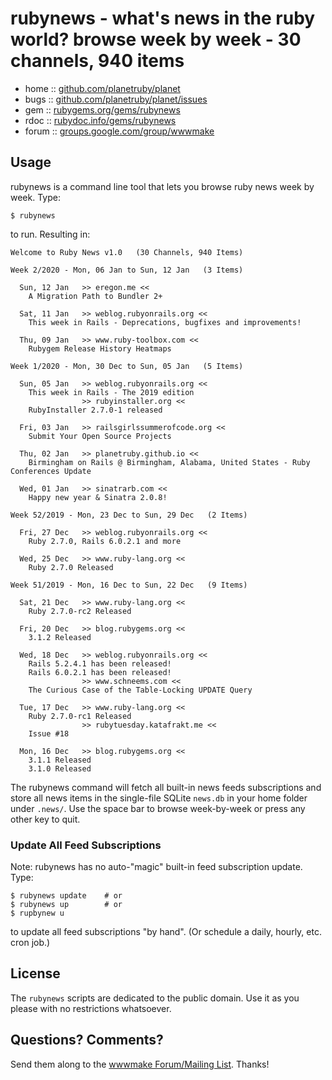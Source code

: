 # rubynews - what's news in the ruby world? browse week by week - 30 channels, 940 items

* home  :: [github.com/planetruby/planet](https://github.com/planetruby/planet)
* bugs  :: [github.com/planetruby/planet/issues](https://github.com/planetruby/planet/issues)
* gem   :: [rubygems.org/gems/rubynews](https://rubygems.org/gems/rubynews)
* rdoc  :: [rubydoc.info/gems/rubynews](http://rubydoc.info/gems/rubynews)
* forum :: [groups.google.com/group/wwwmake](http://groups.google.com/group/wwwmake)


## Usage

rubynews is a command line tool that lets you browse ruby news week by week.
Type:

    $ rubynews

to run. Resulting in:

```
Welcome to Ruby News v1.0   (30 Channels, 940 Items)

Week 2/2020 - Mon, 06 Jan to Sun, 12 Jan   (3 Items)

  Sun, 12 Jan   >> eregon.me <<
    A Migration Path to Bundler 2+

  Sat, 11 Jan   >> weblog.rubyonrails.org <<
    This week in Rails - Deprecations, bugfixes and improvements!

  Thu, 09 Jan   >> www.ruby-toolbox.com <<
    Rubygem Release History Heatmaps

Week 1/2020 - Mon, 30 Dec to Sun, 05 Jan   (5 Items)

  Sun, 05 Jan   >> weblog.rubyonrails.org <<
    This week in Rails - The 2019 edition
                >> rubyinstaller.org <<
    RubyInstaller 2.7.0-1 released

  Fri, 03 Jan   >> railsgirlssummerofcode.org <<
    Submit Your Open Source Projects

  Thu, 02 Jan   >> planetruby.github.io <<
    Birmingham on Rails @ Birmingham, Alabama, United States - Ruby Conferences Update

  Wed, 01 Jan   >> sinatrarb.com <<
    Happy new year & Sinatra 2.0.8!

Week 52/2019 - Mon, 23 Dec to Sun, 29 Dec   (2 Items)

  Fri, 27 Dec   >> weblog.rubyonrails.org <<
    Ruby 2.7.0, Rails 6.0.2.1 and more

  Wed, 25 Dec   >> www.ruby-lang.org <<
    Ruby 2.7.0 Released

Week 51/2019 - Mon, 16 Dec to Sun, 22 Dec   (9 Items)

  Sat, 21 Dec   >> www.ruby-lang.org <<
    Ruby 2.7.0-rc2 Released

  Fri, 20 Dec   >> blog.rubygems.org <<
    3.1.2 Released

  Wed, 18 Dec   >> weblog.rubyonrails.org <<
    Rails 5.2.4.1 has been released!
    Rails 6.0.2.1 has been released!
                >> www.schneems.com <<
    The Curious Case of the Table-Locking UPDATE Query

  Tue, 17 Dec   >> www.ruby-lang.org <<
    Ruby 2.7.0-rc1 Released
                >> rubytuesday.katafrakt.me <<
    Issue #18

  Mon, 16 Dec   >> blog.rubygems.org <<
    3.1.1 Released
    3.1.0 Released
```

The rubynews command will fetch all built-in news feeds subscriptions
and store all news items in the single-file SQLite `news.db` in your home folder
under `.news/`.
Use the space bar to browse week-by-week
or press any other key to quit.


### Update All Feed Subscriptions

Note: rubynews has no auto-"magic" built-in feed subscription update. Type:

    $ rubynews update    # or
    $ rubynews up        # or
    $ rupbynew u

to update all feed subscriptions "by hand". (Or schedule a daily, hourly, etc. cron job.)


## License

The `rubynews` scripts are dedicated to the public domain.
Use it as you please with no restrictions whatsoever.


## Questions? Comments?

Send them along to the [wwwmake Forum/Mailing List](http://groups.google.com/group/wwwmake).
Thanks!
